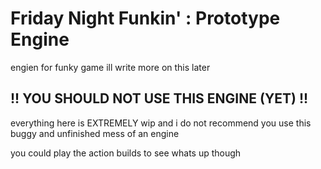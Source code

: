 # Friday Night Funkin' : Prototype Engine
engien for funky game ill write more on this later

## !! YOU SHOULD NOT USE THIS ENGINE (YET) !!

everything here is EXTREMELY wip and i do not recommend you use this buggy and unfinished mess of an engine

you could play the action builds to see whats up though
